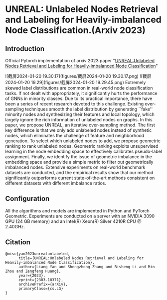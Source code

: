 # UNREAL: Unlabeled Nodes Retrieval and Labeling for Heavily-imbalanced Node Classification.(Arxiv 2023)

## Introduction

Official Pytorch implementation of arxiv 2023 paper "[UNREAL:Unlabeled Nodes Retrieval and Labeling for Heavily-imbalanced Node Classification](https://arxiv.org/abs/2303.10371)"

![截屏2024-01-20 19.30.17](figures/截屏2024-01-20 19.30.17.png)
![截屏2024-01-20 19.29](figures/截屏2024-01-20 19.29.45.png)
Extremely skewed label distributions are common in real-world node classification tasks. If not dealt with appropriately, it significantly hurts the performance of GNNs in minority classes. Due to its practical importance, there have been a series of recent research devoted to this challenge. Existing over-sampling techniques smooth the label distribution by generating ``fake'' minority nodes and synthesizing their features and local topology, which largely ignore the rich information of unlabeled nodes on graphs. In this paper, we propose UNREAL, an iterative over-sampling method. The first key difference is that we only add unlabeled nodes instead of synthetic nodes, which eliminates the challenge of feature and neighborhood generation. To select which unlabeled nodes to add, we propose geometric ranking to rank unlabeled nodes. Geometric ranking exploits unsupervised learning in the node embedding space to effectively calibrates pseudo-label assignment. Finally, we identify the issue of geometric imbalance in the embedding space and provide a simple metric to filter out geometrically imbalanced nodes. Extensive experiments on real-world benchmark datasets are conducted, and the empirical results show that our method significantly outperforms current state-of-the-art methods consistent on different datasets with different imbalance ratios.


## Configuration
All the algorithms and models are implemented in Python and PyTorch Geometric. Experiments are
conducted on a server with an NVIDIA 3090 GPU (24 GB memory) and an Intel(R) Xeon(R) Silver
4210R CPU @ 2.40GHz.

## Citation
```
@misc{yan2023unrealunlabeled,
      title={UNREAL:Unlabeled Nodes Retrieval and Labeling for Heavily-imbalanced Node Classification}, 
      author={Liang Yan and Shengzhong Zhang and Bisheng Li and Min Zhou and Zengfeng Huang},
      year={2023},
      eprint={2303.10371},
      archivePrefix={arXiv},
      primaryClass={cs.LG}
}
```
